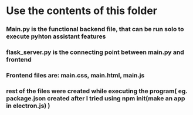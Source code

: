 # Use the contents of this folder 
### Main.py is the functional backend file, that can be run solo to execute pyhton assistant features
### flask_server.py is the connecting point between main.py and frontend
### Frontend files are: main.css, main.html, main.js
### rest of the files were created while executing the program( eg. package.json created after I tried using npm init(make an app in electron.js) )
